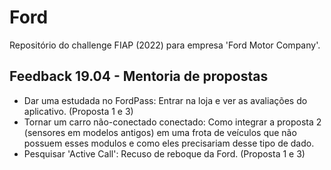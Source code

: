 # Ford
Repositório do challenge FIAP (2022) para empresa 'Ford Motor Company'.

## Feedback 19.04 - Mentoria de propostas
- Dar uma estudada no FordPass: Entrar na loja e ver as avaliações do aplicativo. (Proposta 1 e 3)
- Tornar um carro não-conectado conectado: Como integrar a proposta 2 (sensores em modelos antigos) em uma frota de veículos que não possuem esses modulos e como eles precisariam desse tipo de dado.
- Pesquisar 'Active Call': Recuso de reboque da Ford. (Proposta 1 e 3)

